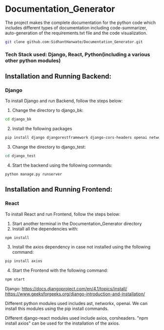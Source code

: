 # Documentation_Generator
The project makes the complete documentation for the python code which includes different types of documentation including code-summarizer, auto-generation of the requirements.txt file and the code visualization. 

``` bash
git clone github.com:SidhantHanwate/Documentation_Generator.git
```

### Tech Stack used: Django, React, Python(including a various other python modules)

## Installation and Running Backend: 
### Django
To install Django and run Backend, follow the steps below:
1. Change the directory to django_bk:
``` bash
cd django_bk
```

2. Install the following packages
``` bash
pip install django djangorestframework django-cors-headers openai networkx pipreqs pygithub pylint
```
3. Change the directory to django_test:
``` bash
cd django_test
```
4. Start the backend using the following commands:
``` bash
python manage.py runserver
```


## Installation and Running Frontend:
### React
To install React and run Frontend, follow the steps below:
1. Start another terminal in the Documentation_Generator directory
2. Install all the dependencies with:
``` bash
npm install
```
3. Install the axios dependency in case not installed using the following command:
``` bash
pip install axios
```
4. Start the Frontend with the following command:
``` bash
npm start
```

Django: https://docs.djangoproject.com/en/4.1/topics/install/
https://www.geeksforgeeks.org/django-introduction-and-installation/ 


Different python modules used includes ast, networkx, openai. We can install this modules using the pip install commands. 

Different django-react modules used include axios, corsheaders. 
"npm install axios" can be used for the installation of the axios.
